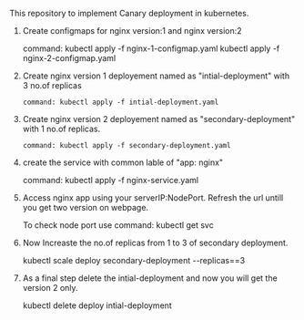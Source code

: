 This repository to implement Canary deployment in kubernetes. 

1. Create configmaps for nginx version:1 and nginx version:2

     command: kubectl apply -f nginx-1-configmap.yaml
              kubectl apply -f nginx-2-configmap.yaml

2. Create nginx version 1 deployement named as "intial-deployment" with 3 no.of replicas

       command: kubectl apply -f intial-deployment.yaml 

3. Create nginx version 2 deployement named as "secondary-deployment" with 1 no.of replicas.

       command: kubectl apply -f secondary-deployment.yaml

4. create the service with common lable of "app: nginx"

      command: kubectl apply -f nginx-service.yaml

5. Access nginx app using your serverIP:NodePort. Refresh the url untill you get two version on webpage.

    To check node port use command: kubectl get svc

6. Now Increaste the no.of replicas from 1 to 3 of secondary deployment.

    kubectl scale deploy secondary-deployment --replicas==3

6. As a final step delete the intial-deployment and now you will get the version 2 only.

    kubectl delete deploy intial-deployment

